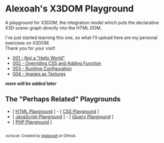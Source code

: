 # Alexoah's X3DOM Playground
A playground for X3DOM, the integration model which puts the declarative X3D scene-graph directly into the HTML DOM.  

I've just started learning this one, so what I'll upload here are my personal exercises on X3DOM.  
Thank you for your visit!

* [001 - Not a "Hello World"](./001-NotAHelloWorld.html)
* [002 - Overriding CSS and Adding Function](./002-OverrideCSSFunction.html)
* [003 - Runtime Configuration](./003-RuntimeConfiguration.html)
* [004 - Images as Textures](./004-ImagesAsTextures)

***more will be added later***

## The "Perhaps Related" Playgrounds
* [ [HTML Playground](https://github.com/alexoah/HTMLPlayground) ] - [ [CSS Playground](https://github.com/alexoah/CSSPlayground) ] 
* [ [JavaScript Playground](https://github.com/alexoah/JSPlayground) ] - [ [jQuery Playground](https://github.com/alexoah/jQPlayground) ]
* [ [PHP Playground](https://github.com/alexoah/PHPPlayground) ] 

##
<sup>:octocat: Created by [@alexoah](http://github.com/alexoah) at GitHub.</sup>